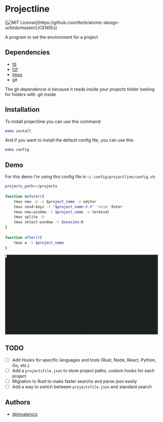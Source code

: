 # Projectline
[![MIT License](https://img.shields.io/apm/l/atomic-design-ui.svg?)](https://github.com/tterb/atomic-design-ui/blob/master/LICENSEs)

A program to set the environment for a project

## Dependencies
- [fd](https://github.com/sharkdp/fd)
- [fzf](https://github.com/junegunn/fzf)
- [tmux](https://github.com/tmux/tmux)
- git

The git dependencie is because it reads inside your projects folder looking for folders with .git inside

## Installation

To install projectline you can use this command:
```bash
make install
```

And if you want to install the default config file, you can use this
```bash
make config
```

## Demo
For this demo I'm using this config file in `~/.config/projectline/config.sh`:
```bash
projects_path=~/projects

function before(){ 
    tmux new -d -s $project_name -n editor
    tmux send-keys -t "$project_name:0.0" 'nvim' Enter
    tmux new-window -t $project_name -n terminal
    tmux splitw -h
    tmux select-window -t $session:0
}

function after(){
    tmux a -t $project_name
}
```
![projectline demo](assets/tty.gif "projectline demo")

## TODO
- [ ] Add Hooks for specific languages and tools (Rust, Node, React, Python, Go, etc.)
- [ ] Add a `projectsfile.json` to store project paths, custom hooks for each project
- [ ] Migration to Rust to make faster searchs and parse json easily
- [ ] Add a way to switch between `projectsfile.json` and standard search

## Authors

- [@jmvalenciz](https://www.github.com/jmvalenciz)
